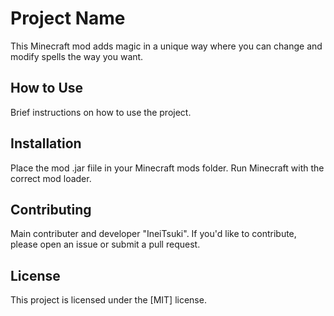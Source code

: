 # Project Name

This Minecraft mod adds magic in a unique way where you can change and modify spells the way you want.

## How to Use

Brief instructions on how to use the project.

## Installation

Place the mod .jar fiile in your Minecraft mods folder.
Run Minecraft with the correct mod loader.

## Contributing

Main contributer and developer "IneiTsuki".
If you'd like to contribute, please open an issue or submit a pull request.

## License

This project is licensed under the [MIT] license.
